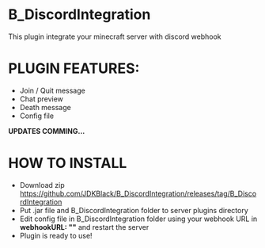 # B_DiscordIntegration
This plugin integrate your minecraft server with discord webhook

# PLUGIN FEATURES:

- Join / Quit message
- Chat preview
- Death message
- Config file

**UPDATES COMMING...**

# HOW TO INSTALL

- Download zip https://github.com/JDKBlack/B_DiscordIntegration/releases/tag/B_DiscordIntegration
- Put .jar file and B_DiscordIntegration folder to server plugins directory 
- Edit config file in B_DiscordIntegration folder using your webhook URL in **webhookURL: ""** and restart the server 
- Plugin is ready to use!

